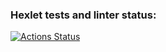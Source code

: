 ### Hexlet tests and linter status:
[![Actions Status](https://github.com/Kadina1988/rails-project-64/actions/workflows/hexlet-check.yml/badge.svg)](https://github.com/Kadina1988/rails-project-64/actions)